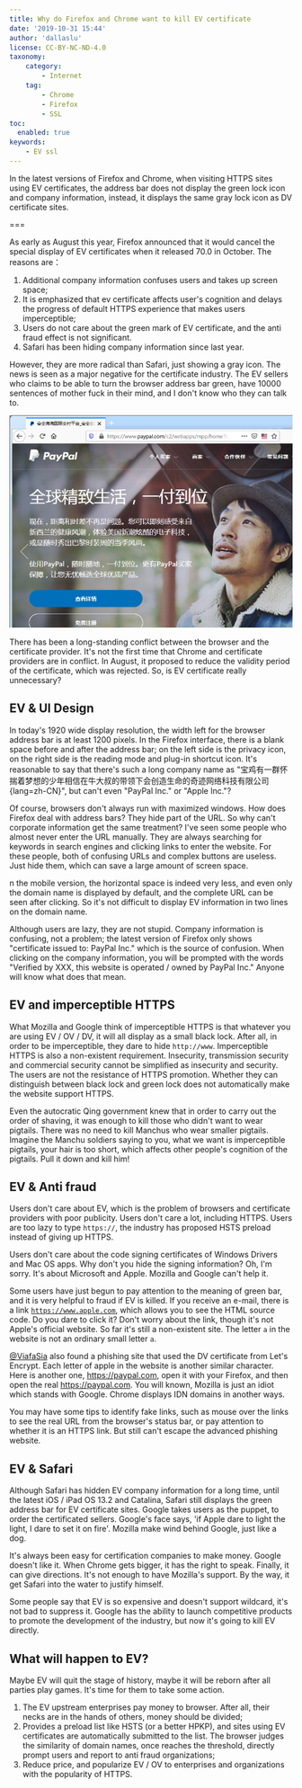 ```yaml
---
title: Why do Firefox and Chrome want to kill EV certificate
date: '2019-10-31 15:44'
author: 'dallaslu'
license: CC-BY-NC-ND-4.0
taxonomy:
    category:
        - Internet
    tag:
        - Chrome
        - Firefox
        - SSL
toc:
  enabled: true
keywords:
    - EV ssl
---
```

In the latest versions of Firefox and Chrome, when visiting HTTPS sites using EV certificates, the address bar does not display the green lock icon and company information, instead, it displays the same gray lock icon as DV certificate sites.

===

As early as August this year, Firefox announced that it would cancel the special display of EV certificates when it released 70.0 in October. The reasons are：

1.   Additional company information confuses users and takes up screen space;
2.   It is emphasized that ev certificate affects user's cognition and delays the progress of default HTTPS experience that makes users imperceptible;
3.   Users do not care about the green mark of EV certificate, and the anti fraud effect is not significant.
4.   Safari has been hiding company information since last year.

However, they are more radical than Safari, just showing a gray icon. The news is seen as a major negative for the certificate industry. The EV sellers who claims to be able to turn the browser address bar green, have 10000 sentences of mother fuck in their mind, and I don't know who they can talk to.

![firefox-paypal](firefox-paypal.png "firefox-paypal")

There has been a long-standing conflict between the browser and the certificate provider. It's not the first time that Chrome and certificate providers are in conflict. In August, it proposed to reduce the validity period of the certificate, which was rejected. So, is EV certificate really unnecessary?

## EV & UI Design

In today's 1920 wide display resolution, the width left for the browser address bar is at least 1200 pixels. In the Firefox interface, there is a blank space before and after the address bar; on the left side is the privacy icon, on the right side is the reading mode and plug-in shortcut icon. It's reasonable to say that there's such a long company name as "<span>宝鸡有一群怀揣着梦想的少年相信在牛大叔的带领下会创造生命的奇迹网络科技有限公司</span>{lang=zh-CN}", but can't even "PayPal Inc." or "Apple Inc."?

Of course, browsers don't always run with maximized windows. How does Firefox deal with address bars? They hide part of the URL. So why can't corporate information get the same treatment? I've seen some people who almost never enter the URL manually. They are always searching for keywords in search engines and clicking links to enter the website. For these people, both of confusing URLs and complex buttons are useless. Just hide them, which can save a large amount of screen space.

n the mobile version, the horizontal space is indeed very less, and even only the domain name is displayed by default, and the complete URL can be seen after clicking. So it's not difficult to display EV information in two lines on the domain name.

Although users are lazy, they are not stupid. Company information is confusing, not a problem; the latest version of Firefox only shows "certificate issued to: PayPal Inc." which is the source of confusion. When clicking on the company information, you will be prompted with the words "Verified by XXX, this website is operated / owned by PayPal Inc." Anyone will know what does that mean.

## EV and imperceptible HTTPS

What Mozilla and Google think of imperceptible HTTPS is that whatever you are using EV / OV / DV, it will all display as a small black lock. After all, in order to be imperceptible, they dare to hide `http://www`. Imperceptible HTTPS is also a non-existent requirement. Insecurity, transmission security and commercial security cannot be simplified as insecurity and security. The users are not the resistance of HTTPS promotion. Whether they can distinguish between black lock and green lock does not automatically make the website support HTTPS.

Even the autocratic Qing government knew that in order to carry out the order of shaving, it was enough to kill those who didn't want to wear pigtails. There was no need to kill Manchus who wear smaller pigtails. Imagine the Manchu soldiers saying to you, what we want is imperceptible pigtails, your hair is too short, which affects other people's cognition of the pigtails. Pull it down and kill him!

## EV & Anti fraud

Users don't care about EV, which is the problem of browsers and certificate providers with poor publicity. Users don't care a lot, including HTTPS. Users are too lazy to type `https://`, the industry has proposed HSTS preload instead of giving up HTTPS.

Users don't care about the code signing certificates of Windows Drivers and Mac OS apps. Why don't you hide the signing information? Oh, I'm sorry. It's about Microsoft and Apple. Mozilla and Google can't help it.

Some users have just begun to pay attention to the meaning of green bar, and it is very helpful to fraud if EV is killed. If you receive an e-mail, there is a link [`https://www.apple.com`](https://www.аpple.com), which allows you to see the HTML source code. Do you dare to click it? Don't worry about the link, though it's not Apple's official website. So far it's still a non-existent site. The letter `а` in the website is not an ordinary small letter `a`.

[@ViafaSia](https://twitter.com/ViafaSia/status/854051035580481536) also found a phishing site that used the DV certificate from Let's Encrypt. Each letter of apple in the website is another similar character. Here is another one, <https://раураӏ.com>, open it with your Firefox, and then open the real <https://paypal.com>. You will known, Mozilla is just an idiot which stands with Google. Chrome displays IDN domains in another ways.

You may have some tips to identify fake links, such as mouse over the links to see the real URL from the browser's status bar, or pay attention to whether it is an HTTPS link. But still can't escape the advanced phishing website.

## EV & Safari

Although Safari has hidden EV company information for a long time, until the latest iOS / iPad OS 13.2 and Catalina, Safari still displays the green address bar for EV certificate sites. Google takes users as the puppet, to order the certificated sellers. Google's face says, 'if Apple dare to light the light, I dare to set it on fire'. Mozilla make wind behind Google, just like a dog.

It's always been easy for certification companies to make money. Google doesn't like it. When Chrome gets bigger, it has the right to speak. Finally, it can give directions. It's not enough to have Mozilla's support. By the way, it get Safari into the water to justify himself.

Some people say that EV is so expensive and doesn't support wildcard, it's not bad to suppress it. Google has the ability to launch competitive products to promote the development of the industry, but now it's going to kill EV directly.

## What will happen to EV?

Maybe EV will quit the stage of history, maybe it will be reborn after all parties play games. It's time for them to take some action.

1.   The EV upstream enterprises pay money to browser. After all, their necks are in the hands of others, money should be divided;
2.   Provides a preload list like HSTS (or a better HPKP), and sites using EV certificates are automatically submitted to the list. The browser judges the similarity of domain names, once reaches the threshold, directly prompt users and report to anti fraud organizations;
3.   Reduce price, and popularize EV / OV to enterprises and organizations with the popularity of HTTPS.
